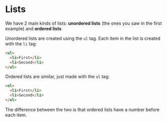 # Lists

We have 2 main kinds of lists: **unordered lists** (the ones you saw in the first example) and **ordered lists**

Unordered lists are created using the `ul` tag. Each item in the list is created with the `li` tag:

```html
<ul>
  <li>First</li>
  <li>Second</li>
</ul>
```

Ordered lists are similar, just made with the `ol` tag:

```html
<ol>
  <li>First</li>
  <li>Second</li>
</ol>
```

The difference between the two is that ordered lists have a number before each item.
